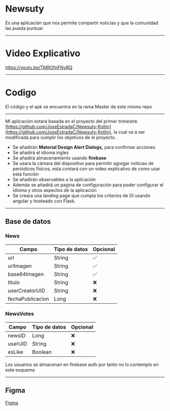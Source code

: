# Newsuty

Es una aplicación que nos permite compartir noticias y que la comunidad las pueda puntuar.

---
# Video Explicativo

https://youtu.be/TMROfnFNyRQ

---
# Codigo

El código y el apk se encuentra en la rama Master de este mismo repo

---

Mi aplicación estará basada en el proyecto del primer trimestre. [https://github.com/JoseEstradaC/Newsuty-Kotlin](https://github.com/JoseEstradaC/Newsuty-Kotlin), la cual va a ser modificada para cumplir los objetivos de el proyecto.

- Se añadirán **Material Design Alert Dialogs,** para confirmar acciones
- Se añadirá el idioma ingles
- Se añadirá almacenamiento usando **firebase**
- Se usara la cámara del dispositivo para permitir agregar noticias de periódicos físicos, esta contará con un video explicativo de como usar esta función
- Se añadirán observables a la aplicación
- Además se añadirá un pagina de configuración para poder configurar el idioma y otros aspectos de la aplicación
- Se creara una landing page que cumpla los criterios de DI usando angular y hosteado con Flask.

---

## Base de datos

### News

| Campo | Tipo de datos | Opcional |
| --- | --- | --- |
| url | String | ✅ |
| urlImagen | String | ✅ |
| base64Imagen | String | ✅ |
| titulo | String | ❌ |
| userCreatorUID | String | ❌ |
| fechaPublicacion | Long | ❌ |

### NewsVotes

| Campo | Tipo de datos | Opcional |
| --- | --- | --- |
| newsID | Long | ❌ |
| userUID | String | ❌ |
| esLike | Boolean | ❌ |

Los usuarios se almacenan en firebase auth por tanto no lo contemplo en este esquema

---

## Figma

[Figma](https://www.figma.com/file/yE7cgYgX0NNrUcmfl3qZta/Newsuty?node-id=0%3A1)
